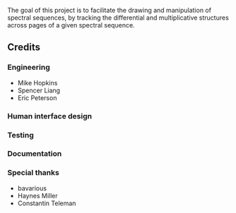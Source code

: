 The goal of this project is to facilitate the drawing and manipulation of spectral sequences, by tracking the differential and multiplicative structures across pages of a given spectral sequence.

Credits
-------

### Engineering
+ Mike Hopkins
+ Spencer Liang
+ Eric Peterson

### Human interface design

### Testing

### Documentation

### Special thanks
+ bavarious
+ Haynes Miller
+ Constantin Teleman